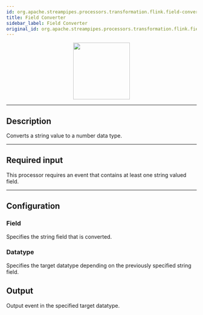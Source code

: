 ```yaml
---
id: org.apache.streampipes.processors.transformation.flink.field-converter
title: Field Converter
sidebar_label: Field Converter
original_id: org.apache.streampipes.processors.transformation.flink.field-converter
---
```


<!--
  ~ Licensed to the Apache Software Foundation (ASF) under one or more
  ~ contributor license agreements.  See the NOTICE file distributed with
  ~ this work for additional information regarding copyright ownership.
  ~ The ASF licenses this file to You under the Apache License, Version 2.0
  ~ (the "License"); you may not use this file except in compliance with
  ~ the License.  You may obtain a copy of the License at
  ~
  ~    http://www.apache.org/licenses/LICENSE-2.0
  ~
  ~ Unless required by applicable law or agreed to in writing, software
  ~ distributed under the License is distributed on an "AS IS" BASIS,
  ~ WITHOUT WARRANTIES OR CONDITIONS OF ANY KIND, either express or implied.
  ~ See the License for the specific language governing permissions and
  ~ limitations under the License.
  ~
  -->



<p align="center"> 
    <img src="/img/pipeline-elements/org.apache.streampipes.processors.transformation.flink.field-converter/icon.png" width="150px;" class="pe-image-documentation"/>
</p>

***

## Description

Converts a string value to a number data type. 


***

## Required input
This processor requires an event that contains at least one string valued field.

***

## Configuration

### Field
Specifies the string field that is converted.

### Datatype
Specifies the target datatype depending on the previously specified string field.

## Output
Output event in the specified target datatype.
